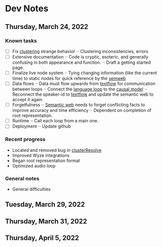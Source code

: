 
#  **Dev Notes**
## Thursday, March 24, 2022

### Known tasks
- [ ] Fix [clustering](clusterResolve.py) strange behavior
      ⋅⋅ Clustering inconsistencies, errors
- [ ] Extensive documentation
      ⋅⋅ Code is cryptic, esoteric, and generally confusing in both appearance and function.
      ⋅⋅ Draft a getting started page.
- [ ] Finalize live node system
      ⋅⋅ Tying changing information (like the current time) to static nodes for quick reference by the [semweb](semweblib.py) 
- [ ] Data flows 
      ⋅⋅ Data must flow upwards from [textflow](textflow.py) for communication between loops
      ⋅⋅ Connect the [language loop](languageloop.py) to the [causal model](causal_model.py)
      ⋅⋅ Reconnect the speaker-id to [textflow](textflow.py) and update the semantic web to accept it again
- [ ] Forgetfulness 
      ⋅⋅ [Semantic web](semweblib.py) needs to forget conflicting facts to improve accuracy and time efficiency 
      ⋅⋅ Dependent on completion of root representation.
- [ ] Runtime
      ⋅⋅ Call each loop from a main one.
 - [ ] Deployment
      ⋅⋅ Update github 
### Recent progress
- Located and removed bug in [clusterResolve](clusterResolve.py)
- Improved Wyze integrations 
- Began root representation format
- Optimized audio loop
### General notes
- General difficulties
## Tuesday, March 29, 2022

## Thursday, March 31, 2022

## Thursday, April 5, 2022

